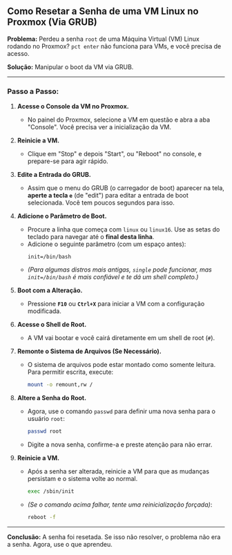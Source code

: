 ## Como Resetar a Senha de uma VM Linux no Proxmox (Via GRUB)

**Problema:** Perdeu a senha `root` de uma Máquina Virtual (VM) Linux rodando no Proxmox? `pct enter` não funciona para VMs, e você precisa de acesso.

**Solução:** Manipular o boot da VM via GRUB.

---

### Passo a Passo:

1.  **Acesse o Console da VM no Proxmox.**
    *   No painel do Proxmox, selecione a VM em questão e abra a aba \"Console\". Você precisa ver a inicialização da VM.

2.  **Reinicie a VM.**
    *   Clique em \"Stop\" e depois \"Start\", ou \"Reboot\" no console, e prepare-se para agir rápido.

3.  **Edite a Entrada do GRUB.**
    *   Assim que o menu do GRUB (o carregador de boot) aparecer na tela, **aperte a tecla `e`** (de \"edit\") para editar a entrada de boot selecionada. Você tem poucos segundos para isso.

4.  **Adicione o Parâmetro de Boot.**
    *   Procure a linha que começa com `linux` ou `linux16`. Use as setas do teclado para navegar até o **final desta linha**.
    *   Adicione o seguinte parâmetro (com um espaço antes):
        ```
        init=/bin/bash
        ```
    *   *(Para algumas distros mais antigas, `single` pode funcionar, mas `init=/bin/bash` é mais confiável e te dá um shell completo.)*

5.  **Boot com a Alteração.**
    *   Pressione **`F10`** ou **`Ctrl+X`** para iniciar a VM com a configuração modificada.

6.  **Acesse o Shell de Root.**
    *   A VM vai bootar e você cairá diretamente em um shell de root (`#`).

7.  **Remonte o Sistema de Arquivos (Se Necessário).**
    *   O sistema de arquivos pode estar montado como somente leitura. Para permitir escrita, execute:
        ```bash
        mount -o remount,rw /
        ```

8.  **Altere a Senha do Root.**
    *   Agora, use o comando `passwd` para definir uma nova senha para o usuário `root`:
        ```bash
        passwd root
        ```
    *   Digite a nova senha, confirme-a e preste atenção para não errar.

9.  **Reinicie a VM.**
    *   Após a senha ser alterada, reinicie a VM para que as mudanças persistam e o sistema volte ao normal.
        ```bash
        exec /sbin/init
        ```
    *   *(Se o comando acima falhar, tente uma reinicialização forçada)*:
        ```bash
        reboot -f
        ```

---

**Conclusão:** A senha foi resetada. Se isso não resolver, o problema não era a senha. Agora, use o que aprendeu.
